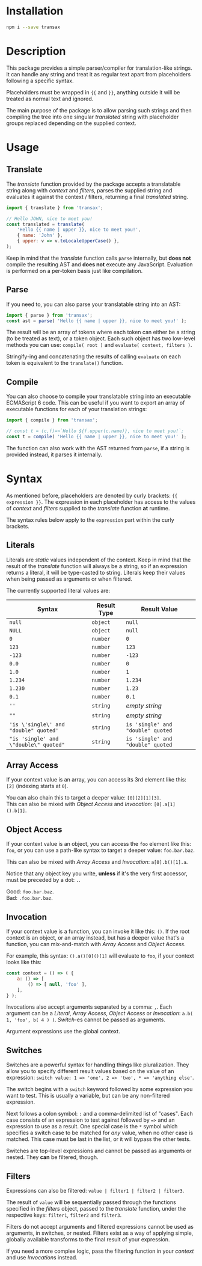 # Installation

```bash
npm i --save transax
```

# Description

This package provides a simple parser/compiler for translation-like strings.\
It can handle any string and treat it as regular text apart from placeholders following a specific syntax.

Placeholders must be wrapped in `{{` and `}}`, anything outside it will be treated as normal text and ignored.

The main purpose of the package is to allow parsing such strings and then compiling the tree into one singular
*translated* string with placeholder groups replaced depending on the supplied context.

# Usage

## Translate

The *translate* function provided by the package accepts a translatable string along with *context* and *filters*,
parses the supplied string and evaluates it against the context / filters, returning a final *translated* string.

```js
import { translate } from 'transax';

// Hello JOHN, nice to meet you!
const translated = translate(
    'Hello {{ name | upper }}, nice to meet you!',
    { name: 'John' },
    { upper: v => v.toLocaleUpperCase() },
);
```

Keep in mind that the *translate* function calls `parse` internally, but **does not** compile the resulting AST and
**does not** execute any JavaScript. Evaluation is performed on a per-token basis just like compilation.

## Parse

If you need to, you can also parse your translatable string into an AST:

```js
import { parse } from 'transax';
const ast = parse( 'Hello {{ name | upper }}, nice to meet you!' );
```

The result will be an array of tokens where each token can either be a string (to be treated as text), or a token
object. Each such object has two low-level methods you can use: `compile( root )` and `evaluate( context, filters )`.

Stringify-ing and concatenating the results of calling `evaluate` on each token is equivalent to the `translate()`
function.

## Compile

You can also choose to compile your translatable string into an executable ECMAScript 6 code. This can be useful if you
want to export an array of executable functions for each of your translation strings:

```js
import { compile } from 'transax';

// const t = (c,f)=>`Hello ${f.upper(c.name)}, nice to meet you!`;
const t = compile( 'Hello {{ name | upper }}, nice to meet you!' );
```

The function can also work with the AST returned from `parse`, if a string is provided instead, it parses it internally.

# Syntax

As mentioned before, placeholders are denoted by curly brackets: `{{ expression }}`. The expression in each placeholder
has access to the values of *context* and *filters* supplied to the *translate* function **at** runtime.

The syntax rules below apply to the `expression` part within the curly brackets.

## Literals

Literals are *static* values independent of the context. Keep in mind that the result of the *translate* function will
always be a string, so if an expression returns a literal, it will be type-casted to string. Literals keep their values
when being passed as arguments or when filtered.

The currently supported literal values are:

| Syntax | Result Type | Result Value |
|---|---|---|
| `null` | `object` | `null` |
| `NULL` | `object` | `null` |
| `0` | `number` | `0` |
| `123` | `number` | `123` |
| `-123` | `number` | `-123` |
| `0.0` | `number` | `0` |
| `1.0` | `number` | `1` |
| `1.234` | `number` | `1.234` |
| `1.230` | `number` | `1.23` |
| `0.1` | `number` | `0.1` |
| `''` | `string` | *empty string* |
| `""` | `string` | *empty string* |
| `'is \'single\' and "double" quoted'` | `string` | `is 'single' and "double" quoted` |
| `"is 'single' and \"double\" quoted"` | `string` | `is 'single' and "double" quoted` |

## Array Access

If your context value is an array, you can access its 3rd element like this: `[2]` (indexing starts at `0`).

You can also chain this to target a deeper value: `[0][2][1][3]`.\
This can also be mixed with *Object Access* and *Invocation*: `[0].a[1]().b[1]`.

## Object Access

If your context value is an object, you can access the `foo` element like this: `foo`, or you can use a path-like syntax
to target a deeper value: `foo.bar.baz`.

This can also be mixed with *Array Access* and *Invocation*: `a[0].b()[1].a`.

Notice that any object key you write, **unless** if it's the very first accessor, must be preceded by a dot: `.`.

Good: `foo.bar.baz`.\
Bad: `.foo.bar.baz`.

## Invocation

If your context value is a function, you can invoke it like this: `()`. If the root context is an object, or an array
instead, but has a deeper value that's a function, you can mix-and-match with *Array Access* and *Object Access*.

For example, this syntax: `().a()[0]()[1]` will evaluate to `foo`, if your context looks like this:

```js
const context = () => ( {
    a: () => [
        () => [ null, 'foo' ],
    ],
} );
```

Invocations also accept arguments separated by a comma: `,`. Each argument can be a *Literal*, *Array Access*,
*Object Access* or *Invocation*: `a.b( 1, 'foo', b( 4 ) )`. *Switch*-es cannot be passed as arguments.

Argument expressions use the global context.

## Switches

Switches are a powerful syntax for handling things like pluralization. They allow you to specify different result values
based on the value of an expression: `switch value: 1 => 'one', 2 => 'two', * => 'anything else'`.

The switch begins with a `switch` keyword followed by some expression you want to test. This is usually a variable,
but can be any non-filtered expression.

Next follows a colon symbol: `:` and a comma-delimited list of "cases". Each case consists of an expression to test
against followed by `=>` and an expression to use as a result. One special case is the `*` symbol which specifies a
switch case to be matched for *any* value, when no other case is matched. This case must be last in the list, or it will
bypass the other tests.

Switches are top-level expressions and cannot be passed as arguments or nested. They **can** be filtered, though.

## Filters

Expressions can also be filtered: `value | filter1 | filter2 | filter3`.

The result of `value` will be sequentially passed through the functions specified in the *filters* object, passed to the
*translate* function, under the respective keys: `filter1`, `filter2` and `filter3`.

Filters do not accept arguments and filtered expressions cannot be used as arguments, in switches, or nested.
Filters exist as a way of applying simple, globally available transforms to the final result of your expression.

If you need a more complex logic, pass the filtering function in your *context* and use *Invocation*s instead.
